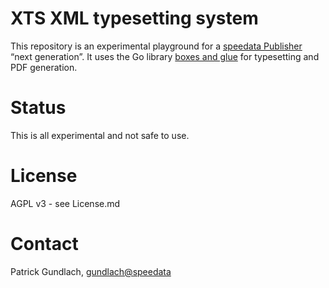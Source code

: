 # XTS XML typesetting system

This repository is an experimental playground for a [speedata Publisher](https://github.com/speedata/publisher/) “next generation”. It uses the Go library [boxes and glue](https://github.com/speedata/boxesandglue) for typesetting and PDF generation.

# Status

This is all experimental and not safe to use.

# License

AGPL v3 - see License.md

# Contact

Patrick Gundlach, <gundlach@speedata>
